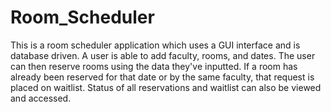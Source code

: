 # Room_Scheduler
This is a room scheduler application which uses a GUI interface and is database driven. A user is able to add faculty, rooms, and dates. The user can then reserve rooms using the data they've inputted. If a room has already been reserved for that date or by the same faculty, that request is placed on waitlist. Status of all reservations and waitlist can also be viewed and accessed.
